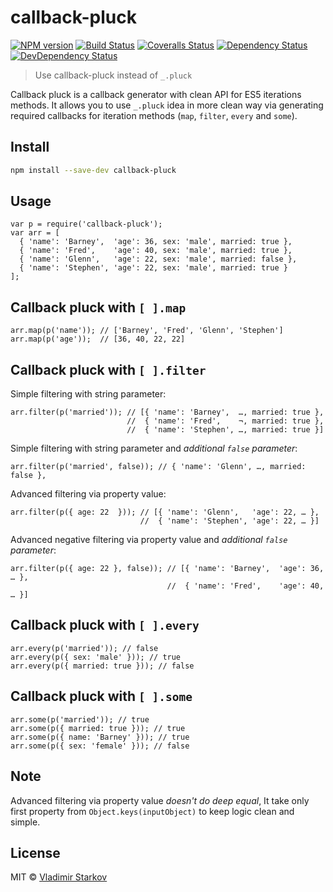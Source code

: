 # callback-pluck

[![NPM version][npm-image]][npm-url]
[![Build Status][travis-image]][travis-url]
[![Coveralls Status][coveralls-image]][coveralls-url]
[![Dependency Status][depstat-image]][depstat-url]
[![DevDependency Status][depstat-dev-image]][depstat-dev-url]

> Use callback-pluck instead of `_.pluck`

Callback pluck is a callback generator with clean API for ES5 iterations methods.
It allows you to use `_.pluck` idea in more clean way via generating required
callbacks for iteration methods (`map`, `filter`, `every` and `some`).


## Install

```bash
npm install --save-dev callback-pluck
```


## Usage

```
var p = require('callback-pluck');
var arr = [
  { 'name': 'Barney',  'age': 36, sex: 'male', married: true },
  { 'name': 'Fred',    'age': 40, sex: 'male', married: true },
  { 'name': 'Glenn',   'age': 22, sex: 'male', married: false },
  { 'name': 'Stephen', 'age': 22, sex: 'male', married: true }
];
```

## Callback pluck with `[ ].map`

```
arr.map(p('name')); // ['Barney', 'Fred', 'Glenn', 'Stephen']
arr.map(p('age'));  // [36, 40, 22, 22]
```

## Callback pluck with `[ ].filter`

Simple filtering with string parameter:
```
arr.filter(p('married')); // [{ 'name': 'Barney',  …, married: true },
                          //  { 'name': 'Fred',    ¬, married: true },
                          //  { 'name': 'Stephen', …, married: true }]
```

Simple filtering with string parameter and _additional `false` parameter_:
```
arr.filter(p('married', false)); // { 'name': 'Glenn', …, married: false },
```

Advanced filtering via property value:

```
arr.filter(p({ age: 22  })); // [{ 'name': 'Glenn',   'age': 22, … },
                             //  { 'name': 'Stephen', 'age': 22, … }]
```

Advanced negative filtering via property value and _additional `false` parameter_:
```
arr.filter(p({ age: 22 }, false)); // [{ 'name': 'Barney',  'age': 36, … },
                                   //  { 'name': 'Fred',    'age': 40, … }]
```


## Callback pluck with `[ ].every`

```
arr.every(p('married')); // false
arr.every(p({ sex: 'male' })); // true
arr.every(p({ married: true })); // false
```


## Callback pluck with `[ ].some`

```
arr.some(p('married')); // true
arr.some(p({ married: true })); // true
arr.some(p({ name: 'Barney' })); // true
arr.some(p({ sex: 'female' })); // false
```


## Note

Advanced filtering via property value _doesn't do deep equal_, It take only
first property from `Object.keys(inputObject)` to keep logic clean and simple.


## License

MIT © [Vladimir Starkov](http://vstarkov.com/)

[npm-url]: https://npmjs.org/package/callback-pluck
[npm-image]: http://img.shields.io/npm/v/callback-pluck.svg

[travis-url]: https://travis-ci.org/matmuchrapna/callback-pluck
[travis-image]: http://img.shields.io/travis/matmuchrapna/callback-pluck.svg

[coveralls-url]: https://coveralls.io/r/matmuchrapna/callback-pluck
[coveralls-image]: http://img.shields.io/coveralls/matmuchrapna/callback-pluck.svg

[depstat-url]: https://david-dm.org/matmuchrapna/callback-pluck
[depstat-image]: https://david-dm.org/matmuchrapna/callback-pluck.svg

[depstat-dev-url]: https://david-dm.org/matmuchrapna/callback-pluck
[depstat-dev-image]: https://david-dm.org/matmuchrapna/callback-pluck/dev-status.svg
